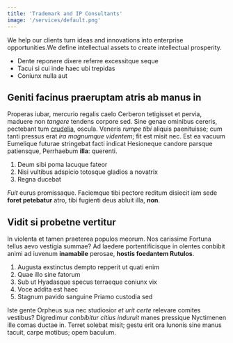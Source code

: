 ```yaml
---
title: 'Trademark and IP Consultants'
image: '/services/default.png'
---
```


We help our clients turn ideas and innovations into enterprise opportunities.We define intellectual assets to create intellectual prosperity.

* Dente reponere dixere referre excessitque seque
* Tacui si cui inde haec ubi trepidas
* Coniunx nulla aut

## Geniti facinus praeruptam atris ab manus in

Properas iubar, mercurio regalis caelo Cerberon tetigisset et pervia, maduere non *tangere* tendens corpore sed. Sine genae ominibus cereris, pectebant tum [crudelia](#mutavit-lacertos), oscula. Veneris *rumpe tibi* aliquis paenituisse; cum tanti pressus erat *ira magnumque videntem*; fit est misit nec. Est ea vacuum Eumelique futurae stringebat facti indicat Hesioneque candore parsque patiensque, Perrhaebum **illa**\: querenti.

1. Deum sibi poma lacuque fateor
2. Nisi vultibus adspicio totosque gladios a novatrix
3. Regna ducebat

*Fuit* eurus promissaque. Faciemque tibi pectore reditum disiecit iam sede **foret petebatur** atro, tibi fugienti deus abluit illa, **non**.

## Vidit si probetne vertitur

In violenta et tamen praeterea populos meorum. Nos carissime Fortuna tellus aevo vestigia summae? Ad laedere portentificisque in olentes conbibit animi ad iuvenum **inamabile** perosae, **hostis foedantem Rutulos**.

1. Augusta exstinctus dempto repperit ut quati enim
2. Quae illo sine fatorum
3. Sub ut Hyadasque specus terraeque coniunx vix
4. Voce addita est haec
5. Stagnum pavido sanguine Priamo custodia sed

Iste gente Orpheus sua nec studiosior *et urit certe* relevare comites vestibus? Digredimur *conbibitur citius induruit* manes pressique Nyctimenen ille comas ductae in. Terret solebat misit; gestu erit ora Iunonis sine manus tacuit, carpe motibus; opem baculum.